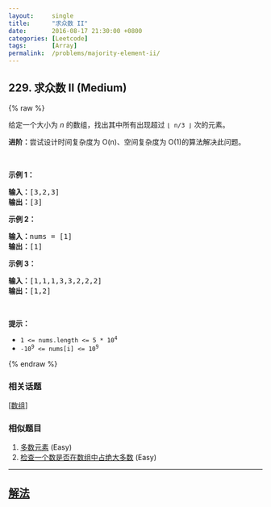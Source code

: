 ```yaml
---
layout:     single
title:      "求众数 II"
date:       2016-08-17 21:30:00 +0800
categories: [Leetcode]
tags:       [Array]
permalink:  /problems/majority-element-ii/
---
```


## 229. 求众数 II (Medium)

{% raw %}

<p>给定一个大小为&nbsp;<em>n&nbsp;</em>的数组，找出其中所有出现超过&nbsp;<code>&lfloor; n/3 &rfloor;</code>&nbsp;次的元素。</p>

<p><strong>进阶：</strong>尝试设计时间复杂度为 O(n)、空间复杂度为 O(1)的算法解决此问题。</p>

<p>&nbsp;</p>

<p><strong>示例&nbsp;1：</strong></p>

<pre><strong>输入：</strong>[3,2,3]
<strong>输出：</strong>[3]</pre>

<p><strong>示例 2：</strong></p>

<pre><strong>输入：</strong>nums = [1]
<strong>输出：</strong>[1]
</pre>

<p><strong>示例 3：</strong></p>

<pre><strong>输入：</strong>[1,1,1,3,3,2,2,2]
<strong>输出：</strong>[1,2]</pre>

<p>&nbsp;</p>

<p><strong>提示：</strong></p>

<ul>
	<li><code>1 &lt;= nums.length &lt;= 5 * 10<sup>4</sup></code></li>
	<li><code>-10<sup>9</sup> &lt;= nums[i] &lt;= 10<sup>9</sup></code></li>
</ul>

{% endraw %}

### 相关话题
  [[数组](https://github.com/openset/leetcode/tree/master/tag/array/README.md)]

### 相似题目
  1. [多数元素](/problems/majority-element) (Easy)
  1. [检查一个数是否在数组中占绝大多数](/problems/check-if-a-number-is-majority-element-in-a-sorted-array) (Easy)

---

## [解法](https://github.com/openset/leetcode/tree/master/problems/majority-element-ii)
